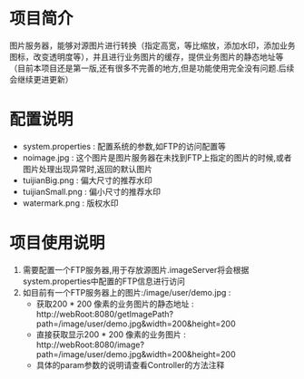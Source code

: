 # 项目简介
图片服务器，能够对源图片进行转换（指定高宽，等比缩放，添加水印，添加业务图标，改变透明度等），并且进行业务图片的缓存，提供业务图片的静态地址等
（目前本项目还是第一版,还有很多不完善的地方,但是功能使用完全没有问题.后续会继续更进更新）

# 配置说明
- system.properties : 配置系统的参数,如FTP的访问配置等
- noimage.jpg : 这个图片是图片服务器在未找到FTP上指定的图片的时候,或者图片处理出现异常时,返回的默认图片
- tuijianBig.png : 偏大尺寸的推荐水印
- tuijianSmall.png : 偏小尺寸的推荐水印
- watermark.png : 版权水印

# 项目使用说明
1. 需要配置一个FTP服务器,用于存放源图片.imageServer将会根据system.properties中配置的FTP信息进行访问
2. 如目前有一个FTP服务器上的图片:/image/user/demo.jpg :
	- 获取200 * 200 像素的业务图片的静态地址 : 
	http://webRoot:8080/getImagePath?path=/image/user/demo.jpg&width=200&height=200
	- 直接获取显示200 * 200 像素的业务图片 : 
	http://webRoot:8080/image?path=/image/user/demo.jpg&width=200&height=200
	- 具体的param参数的说明请查看Controller的方法注释
